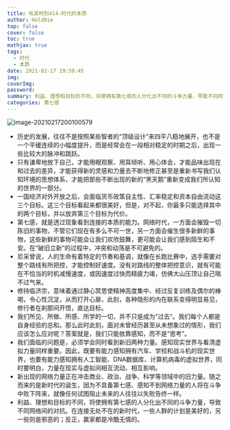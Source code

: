 ```yaml
---
title: 吼呆时刻414-时代的本质
author: HoldDie
top: false
cover: false
toc: true
mathjax: true
tags:
  - 时代
  - 本质
date: 2021-02-17 19:59:45
img:
coverImg:
password:
summary: 利益、理想和目标的不同，将使拥有第七感的人分化出不同的斗争力量，导致不同网络间的对抗。
categories: 第七感
---
```


![image-20210217200100579](https://cdn.jsdelivr.net/gh/HoldDie/img1/20210217200100.png)

- 历史的发展，往往不是按照某些智者的“顶级设计”来四平八稳地展开，也不是一个平缓连续的小幅度提升，而是经常会在一段相对稳定的时期之后，出现一些比较大的脉冲和跳跃。
- 只有谦卑地放下自己，才能用眼观察、用耳倾听、用心体会，才能品味出现在和过去的差异，才能获得新的灵感和力量去不断地修正甚至是重新书写我们认知环境的思想体系，才能把那些不断出现的新的“黑天鹅”重新变成我们所认知的世界的一部分。
- 一国经济对外开放之后，会面临货币政策自主性、汇率稳定和资本自由流动这三个目标。这三个目标看起来都很美好，但是，对不起，你最多只能选择其中的两个目标，并以放弃第三个目标为代价。
- 第七感，就是透过现象看到连接的本质的能力。网络时代，一方面会摧毁一切陈旧的事物，不管它们现在有多么不可一世，另一方面会催生很多新鲜的事物，这些新鲜的事物可能会让我们欢欣鼓舞，更可能会让我们感到陌生和不安。在“破旧立新”的过程中，冲突和动荡是不可避免的。
- 尼采曾说，人的生命有着特定的节奏和基调，就像在长跑比赛中，选手需要对整个路线有所把控，才能控制好速度。没有对路线的整体把控意识，就有可能在不恰当的时机减慢速度，或因速度过快而精疲力竭，仿佛大山压顶让自己喘不过气来。
- 修持临济宗，意味着通过静心冥思使精神高度集中、经过反复训练及偶尔的棒喝，令心性沉淀，从而打开心扉，此刻，各种隐形的内在联系变得明显易见，修行者在刹那间开悟，直达目标。
- 我们所见、所做、所感、所学的一切，并不只是成为“过去”。我们每个人都是自身经验的总和。那么此时此刻，面对未曾经历甚至从未想象过的情形，我们应该怎么应对呢？答案就是，我们只能依靠感知，而不是“思考”。
- 我们面临的问题是，必须学会同时看到新旧两种力量。感知现实世界与看清虚拟力量同样重要。因此，既要有能力感知拥有汽车、学校和战斗机的现实世界，也要有能力感知拥有人工智能、DNA数据库、计算机病毒的虚拟世界，同时要明白，力量在现实与虚拟间相互流动、相互影响。
- 新出现的网络力量正在冲击商业、政治、战争、科学等领域中的旧力量。随之而来的是新时代的诞生，因为不具备第七感、感知不到网络力量的人将在斗争中败下阵来，就像任何试图阻止未来的人往往以失败告终一样。
- 利益、理想和目标的不同，将使拥有第七感的人分化出不同的斗争力量，导致不同网络间的对抗。在连接无处不在的新时代，一些人群的计划是美好的，另一些则是邪恶的；反正，赢家都是冷酷无情的。